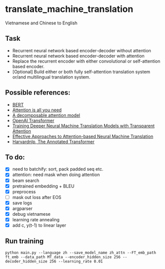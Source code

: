 # translate_machine_translation
Vietnamese and Chinese to English 

## Task
- Recurrent neural network based encoder-decoder without attention
- Recurrent neural network based encoder-decoder with attention
- Replace the recurrent encoder with either convolutional or self-attention based encoder.
- [Optional] Build either or both fully self-attention translation system or/and multilingual translation system.

## Possible references:
- [BERT](https://arxiv.org/pdf/1810.04805.pdf)
- [Attention is all you need](https://arxiv.org/pdf/1706.03762.pdf)
- [A decomposable attention model](https://arxiv.org/pdf/1606.01933.pdf)
- [OpenAI Transformer](https://s3-us-west-2.amazonaws.com/openai-assets/research-covers/language-unsupervised/language_understanding_paper.pdf)
- [Training Deeper Neural Machine Translation Models with Transparent Attention](http://aclweb.org/anthology/D18-1338)
- [Effective Approaches to Attention-based Neural Machine Translation](https://arxiv.org/pdf/1508.04025.pdf)
- [Harvardnlp, The Annotated Transformer](http://nlp.seas.harvard.edu/2018/04/03/attention.html)

## To do:
- [x] need to batchify: sort, pack padded seq etc.
- [x] attention: need mask when doing attention
- [x] beam search
- [x] pretrained embedding + BLEU
- [x] preprocess
- [ ] mask out loss after EOS
- [x] save logs
- [x] argparser
- [x] debug vietnamese
- [x] learning rate annealing
- [x] add c, y(t-1) to linear layer

## Run training
	python main.py --language zh --save_model_name zh_attn --FT_emb_path ft_emb --data_path MT_data --encoder_hidden_size 256 --decoder_hidden_size 256 --learning_rate 0.01
